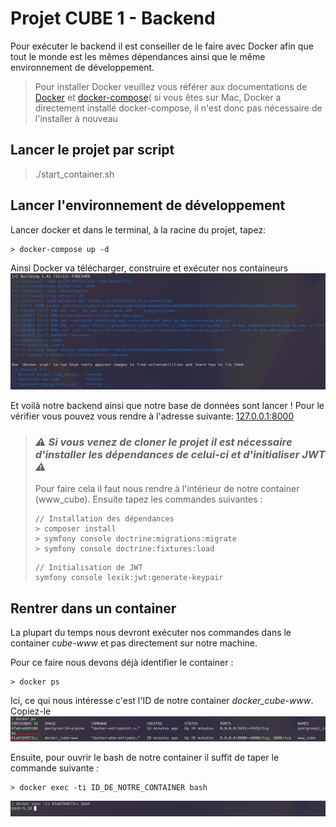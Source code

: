 # Projet CUBE 1 - Backend
Pour exécuter le backend il est conseiller de le faire avec Docker afin que tout le monde est les mêmes dépendances ainsi que le même environnement de développement.

>Pour installer Docker veuillez vous référer aux documentations de [Docker](https://docs.docker.com/get-docker/) et [docker-compose](https://docs.docker.com/compose/install/)( si vous êtes sur Mac, Docker a directement installé docker-compose, il n'est donc pas nécessaire de l'installer à nouveau

## Lancer le projet par script 
> ./start_container.sh

## Lancer l'environnement de développement
Lancer docker et dans le terminal, à la racine du projet, tapez:
```properties
> docker-compose up -d
```
Ainsi Docker va télécharger, construire et exécuter nos containeurs
![download](./github/download.png)

Et voilà notre backend ainsi que notre base de données sont lancer ! Pour le vérifier vous pouvez vous rendre à l'adresse suivante: [127.0.0.1:8000](127.0.0.1:8000)

> ### *⚠️ Si vous venez de cloner le projet il est nécessaire d'installer les dépendances de celui-ci et d'initialiser JWT ⚠️*
>
> Pour faire cela il faut nous rendre à l'intérieur de notre container (www_cube). Ensuite tapez les commandes suivantes :
> ```properties
> // Installation des dépendances
>> composer install
>> symfony console doctrine:migrations:migrate
>> symfony console doctrine:fixtures:load
>```
> ```properties
> // Initialisation de JWT
> symfony console lexik:jwt:generate-keypair
> ```


## Rentrer dans un container

La plupart du temps nous devront exécuter nos commandes dans le container _cube-www_ et pas directement sur notre machine. 

Pour ce faire nous devons déjà identifier le container :
```properties
> docker ps
```
Ici, ce qui nous intéresse c'est l'ID de notre container _docker\_cube-www_. Copiez-le
![docker ps](./github/docker_ps.png)

Ensuite, pour ouvrir le bash de notre container il suffit de taper le commande suivante :

```properties
> docker exec -ti ID_DE_NOTRE_CONTAINER bash
```
![container](./github/container.png)